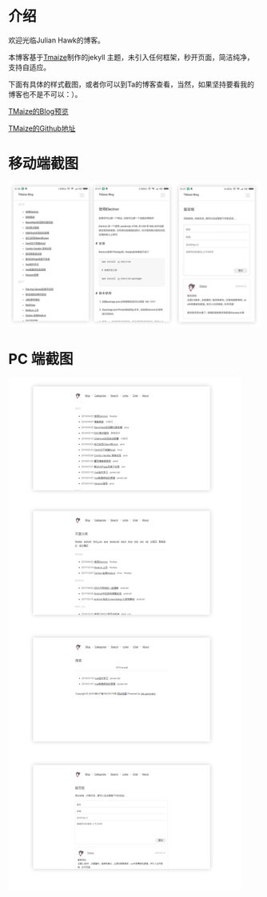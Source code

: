# 介绍

欢迎光临Julian Hawk的博客。

本博客基于[Tmaize](http://blog.tmaize.net/pages/about.html)制作的jekyll 主题，未引入任何框架，秒开页面，简洁纯净，支持自适应。

下面有具体的样式截图，或者你可以到Ta的博客查看，当然，如果坚持要看我的博客也不是不可以：）。

[TMaize的Blog预览](http://blog.tmaize.net/) 

[TMaize的Github地址](https://github.com/TMaize/tmaize-blog) 


# 移动端截图

![mobile](static/readme/mobile.jpg)

# PC 端截图

![pc](static/readme/pc.jpg)
